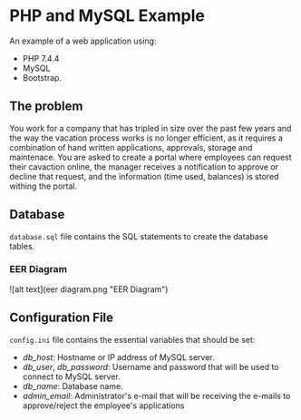# PHP and MySQL Example

An example of a web application using:
* PHP 7.4.4
* MySQL
* Bootstrap.


## The problem
You work for a company that has tripled in size over the past few years and the way the vacation process works is no longer efficient, as it requires a combination of hand written applications, approvals, storage and maintenace. You are asked to create a portal where employees can request their cavaction online, the manager receives a notification to approve or decline that request, and the information (time used, balances) is stored withing the portal.


## Database
`database.sql` file contains the SQL statements to create the database tables.

### EER Diagram
![alt text](eer diagram.png "EER Diagram")


## Configuration File
`config.ini` file contains the essential variables that should be set:

* *db_host*: Hostname or IP address of MySQL server.
* *db_user*, *db_password*: Username and password that will be used to connect to MySQL server.
* *db_name*: Database name.
* *admin_email*: Administrator's e-mail that will be receiving the e-mails to approve/reject the employee's applications 